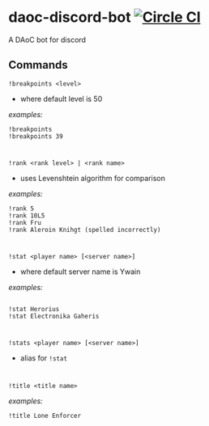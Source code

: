 # daoc-discord-bot [![Circle CI](https://circleci.com/gh/farism/daoc-discord-bot/tree/master.svg?style=svg)](https://circleci.com/gh/farism/daoc-discord-bot/tree/master)

A DAoC bot for discord

## Commands
`!breakpoints <level>`
- where default level is 50

_examples:_
```
!breakpoints
!breakpoints 39
```

#  

`!rank <rank level> | <rank name>`
- uses Levenshtein algorithm for comparison

_examples:_
```
!rank 5
!rank 10L5
!rank Fru
!rank Aleroin Knihgt (spelled incorrectly)
```

#  

`!stat <player name> [<server name>]`
- where default server name is Ywain

_examples:_
```

!stat Herorius
!stat Electronika Gaheris
```

#  

`!stats <player name> [<server name>]`
- alias for `!stat`

#  

`!title <title name>`

_examples:_

```
!title Lone Enforcer
```
